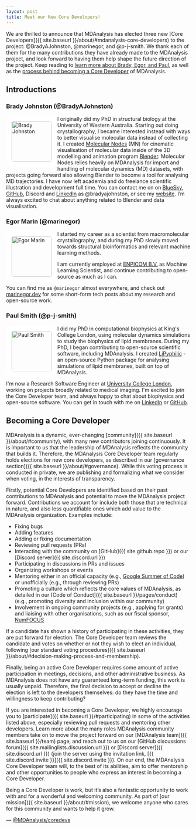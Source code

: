 ```yaml
---
layout: post
title: Meet our New Core Developers!
---
```


We are thrilled to announce that MDAnalysis has elected three new [Core Developers]({{ site.baseurl }}/about/#mdanalysis-core-developers) to the project: @BradyAJohnston, @marinegor, and @p-j-smith. We thank each of them for the many contributions they have already made to the MDAnalysis project, and look forward to having them help shape the future direction of the project. Keep reading to [learn more about Brady, Egor, and Paul](#introductions), as well as the [process behind becoming a Core Developer](#becoming-a-core-developer) of MDAnalysis.

## Introductions
### Brady Johnston (@BradyAJohnston)
<img
src="{{site.images}}/bradyajohnston.png"
title="Brady Johnston" alt="Brady Johnston"
style="float: left; width: 110px; height: 110px; border-radius: 20px; border: 15px solid white" />

I originally did my PhD in structural biology at the University of Western Australia. Starting out doing crystallography, I became interested instead with ways to better visualise molecular data instead of collecting it. I created [Molecular Nodes](https://bradyajohnston.github.io/MolecularNodes) (MN) for cinematic visualisation of molecular data inside of the 3D modelling and animation program [Blender](https://blender.org). Molecular Nodes relies heavily on MDAnalysis for import and handling of molecular dynamics (MD) datasets, with projects going forward also allowing Blender to become a tool for analysing MD trajectories. I have now left academia and do freelance scientific illustration and development full time. You can contact me on on [BlueSky](https://bsky.app/profile/bradyajohnston.bsky.social), [GitHub](https://github.com/bradyajohnston), Discord and [LinkedIn](https://www.linkedin.com/in/bradyajohnston/) as @bradyajohnston, or see my [website](https://bradyajohnston.github.io). I’m always excited to chat about anything related to Blender and data visualisation.

### Egor Marin (@marinegor) 
<img
src="{{site.images}}/marinegor.png"
title="Egor Marin" alt="Egor Marin"
style="float: left; width: 110px; height: 110px; border-radius: 20px; border: 15px solid white" />

I started my career as a scientist from macromolecular crystallography, and during my PhD slowly moved towards structural bioinformatics and relevant machine learning methods.

I am currently employed at [ENPICOM B.V.](https://enpicom.com/about-us/) as Machine Learning Scientist, and continue contributing to open-source as much as I can.

You can find me as `@marinegor` almost everywhere, and check out [marinegor.dev](https://marinegor.dev) for some short-form tech posts about my research and open-source work.

### Paul Smith (@p-j-smith)
<img
src="{{site.images}}/p-j-smith.png"
title="Paul Smith" alt="Paul Smith"
style="float: left; width: 110px; height: 110px; border-radius: 20px; border: 15px solid white" />

I did my PhD in computational biophysics at King's College London, using molecular dynamics simulations to study the biophysics of lipid membranes. During my PhD, I began contributing to open-source scientific software, including MDAnalysis. I created [LiPyphilic](https://github.com/p-j-smith/lipyphilic) - an open-source Python package for analysing simulations of lipid membranes, built on top of MDAnalysis.

I'm now a Research Software Engineer at [University College London](https://www.ucl.ac.uk/advanced-research-computing/), working on projects broadly related to medical imaging. I'm excited to join the Core Developer team, and always happy to chat about biophysics and open-source software. You can get in touch with me on [LinkedIn](https://www.linkedin.com/in/p-j-smith/) or [GitHub](https://github.com/p-j-smith).

## Becoming a Core Developer
MDAnalysis is a dynamic, ever-changing [community]({{ site.baseurl }}/about/#community), with many new contributors joining continuously. It is important to us that the leadership of MDAnalysis reflects the community that builds it. Therefore, the MDAnalysis Core Developer team regularly holds elections for new core developers, as described in our [governance section]({{ site.baseurl }}/about/#governance). While this voting process is conducted in private, we are publishing and formalizing what we consider when voting, in the interests of transparency.

Firstly, potential Core Developers are identified based on their past contributions to MDAnalysis and potential to move the MDAnalysis project forward. Contributions we account for include both those that are technical in nature, and also less quantifiable ones which add value to the MDAnalysis organization. Examples include:
* Fixing bugs
* Adding features
* Adding or fixing documentation
* Reviewing pull requests (PRs)
* Interacting with the community on [GitHub]({{ site.github.repo }}) or our [Discord server]({{ site.discord.url }})
* Participating in discussions in PRs and issues
* Organizing workshops or events
* Mentoring either in an official capacity (e.g., [Google Summer of Code](https://summerofcode.withgoogle.com/)) or unofficially (e.g., through reviewing PRs)
* Promoting a culture which reflects the core values of MDAnalysis, as detailed in our [Code of Conduct]({{ site.baseurl }}/pages/conduct) (e.g., promoting diversity and inclusion within our community)
* Involvement in ongoing community projects (e.g., applying for grants) and liaising with other organisations, such as our fiscal sponsor, [NumFOCUS](https://numfocus.org/)

If a candidate has shown a history of participating in these activities, they are put forward for election. The Core Developer team reviews the candidate and votes on whether or not they wish to elect an individual, following [our standard voting procedures]({{ site.baseurl }}/about/#decision-making-process-and-membership). 

Finally, being an active Core Developer requires some amount of active participation in meetings, decisions, and other administrative business. As MDAnalysis does not have any guaranteed long-term funding, this work is usually unpaid. Therefore, the final decision to accept or decline the election is left to the developers themselves: do they have the time and willingness to keep contributing?

If you are interested in becoming a Core Developer, we highly encourage you to [participate]({{ site.baseurl }}/#participating) in some of the activities listed above, especially reviewing pull requests and mentoring other developers. Learn more about the many roles MDAnalysis community members take on to move the project forward on our [MDAnalysis team]({{ site.baseurl }}/team) page, and reach out to us on our [GitHub discussions forum]({{ site.mailinglists.discussion.url }}) or [Discord server]({{ site.discord.url }}) (join the server using the invitation link, [{{ site.discord.invite }}]({{ site.discord.invite }}). On our end, the MDAnalysis Core Developer team will, to the best of its abilities, aim to offer mentorship and other opportunities to people who express an interest in becoming a Core Developer.

Being a Core Developer is work, but it’s also a fantastic opportunity to work with and for a wonderful and welcoming community. As part of [our mission]({{ site.baseurl }}/about/#mission), we welcome anyone who cares for this community and wants to help it grow.

— [@MDAnalysis/coredevs](https://github.com/orgs/MDAnalysis/teams/coredevs)
